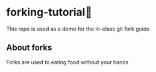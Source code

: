 # forking-tutorial🍴

This repo is used as a demo for the in-class git fork guide

## About forks

Forks are used to eating food without your hands

